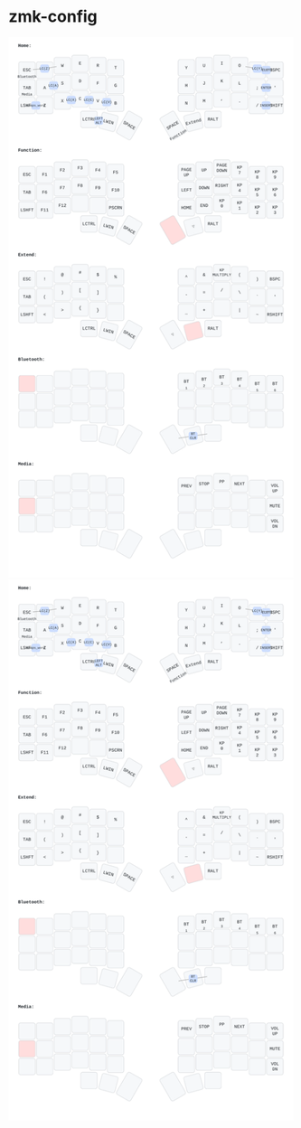 # zmk-config

![Alt text](https://raw.githubusercontent.com/cheycron/zmk-config/main/config/corne.keymap.svg)
<img src="https://raw.githubusercontent.com/cheycron/zmk-config/main/config/corne.keymap.svg">
